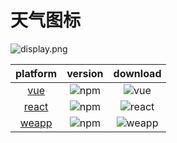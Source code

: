 # 天气图标

![display.png](https://s1.ax1x.com/2022/06/05/XwEzWj.png)

<table>
  <thead>
    <tr>
      <th align="center">platform</th>
      <th align="center">version</th>
      <th align="center">download</th>
    </tr>
  </thead>
  <tbody>
    <tr>
      <td align="center">
        <a href="https://www.npmjs.com/package/iweather_icons">vue</a>
      </td>
      <td align="center">
        <img src="https://img.shields.io/npm/v/iweather_icons" alt="npm">
      </td>
      <td align="center">
        <img src="https://img.shields.io/npm/dt/iweather_icons" alt="vue">
      </td>
    </tr>
    <tr>
      <td align="center">
        <a href="https://www.npmjs.com/package/iweather_icons_react">react</a>
      </td>
      <td align="center">
        <img src="https://img.shields.io/npm/v/iweather_icons_react" alt="npm">
      </td>
      <td align="center">
        <img src="https://img.shields.io/npm/dt/iweather_icons_react" alt="react">
      </td>
    </tr>
    <tr>
      <td align="center">
        <a href="https://www.npmjs.com/package/iweather_icon_weapp">weapp</a>
      </td>
      <td align="center">
        <img src="https://img.shields.io/npm/v/iweather_icon_weapp" alt="npm">
      </td>
      <td align="center">
        <img src="https://img.shields.io/npm/dt/iweather_icon_weapp" alt="weapp">
      </td>
    </tr>
  </tbody>
</table>
